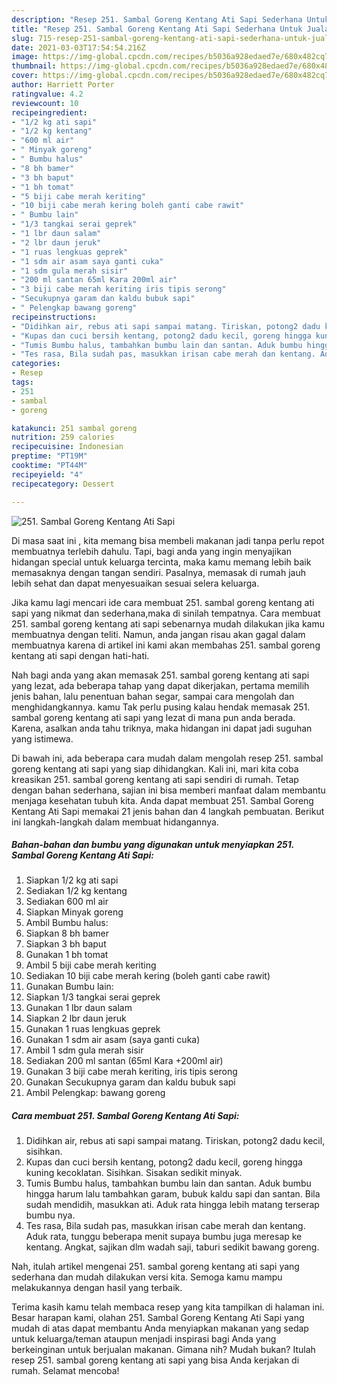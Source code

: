 ```yaml
---
description: "Resep 251. Sambal Goreng Kentang Ati Sapi Sederhana Untuk Jualan"
title: "Resep 251. Sambal Goreng Kentang Ati Sapi Sederhana Untuk Jualan"
slug: 715-resep-251-sambal-goreng-kentang-ati-sapi-sederhana-untuk-jualan
date: 2021-03-03T17:54:54.216Z
image: https://img-global.cpcdn.com/recipes/b5036a928edaed7e/680x482cq70/251-sambal-goreng-kentang-ati-sapi-foto-resep-utama.jpg
thumbnail: https://img-global.cpcdn.com/recipes/b5036a928edaed7e/680x482cq70/251-sambal-goreng-kentang-ati-sapi-foto-resep-utama.jpg
cover: https://img-global.cpcdn.com/recipes/b5036a928edaed7e/680x482cq70/251-sambal-goreng-kentang-ati-sapi-foto-resep-utama.jpg
author: Harriett Porter
ratingvalue: 4.2
reviewcount: 10
recipeingredient:
- "1/2 kg ati sapi"
- "1/2 kg kentang"
- "600 ml air"
- " Minyak goreng"
- " Bumbu halus"
- "8 bh bamer"
- "3 bh baput"
- "1 bh tomat"
- "5 biji cabe merah keriting"
- "10 biji cabe merah kering boleh ganti cabe rawit"
- " Bumbu lain"
- "1/3 tangkai serai geprek"
- "1 lbr daun salam"
- "2 lbr daun jeruk"
- "1 ruas lengkuas geprek"
- "1 sdm air asam saya ganti cuka"
- "1 sdm gula merah sisir"
- "200 ml santan 65ml Kara 200ml air"
- "3 biji cabe merah keriting iris tipis serong"
- "Secukupnya garam dan kaldu bubuk sapi"
- " Pelengkap bawang goreng"
recipeinstructions:
- "Didihkan air, rebus ati sapi sampai matang. Tiriskan, potong2 dadu kecil, sisihkan."
- "Kupas dan cuci bersih kentang, potong2 dadu kecil, goreng hingga kuning kecoklatan. Sisihkan. Sisakan sedikit minyak."
- "Tumis Bumbu halus, tambahkan bumbu lain dan santan. Aduk bumbu hingga harum lalu tambahkan garam, bubuk kaldu sapi dan santan. Bila sudah mendidih, masukkan ati. Aduk rata hingga lebih matang terserap bumbu nya."
- "Tes rasa, Bila sudah pas, masukkan irisan cabe merah dan kentang. Aduk rata, tunggu beberapa menit supaya bumbu juga meresap ke kentang. Angkat, sajikan dlm wadah saji, taburi sedikit bawang goreng."
categories:
- Resep
tags:
- 251
- sambal
- goreng

katakunci: 251 sambal goreng 
nutrition: 259 calories
recipecuisine: Indonesian
preptime: "PT19M"
cooktime: "PT44M"
recipeyield: "4"
recipecategory: Dessert

---
```



![251. Sambal Goreng Kentang Ati Sapi](https://img-global.cpcdn.com/recipes/b5036a928edaed7e/680x482cq70/251-sambal-goreng-kentang-ati-sapi-foto-resep-utama.jpg)

Di masa  saat ini , kita memang bisa membeli makanan jadi tanpa perlu repot membuatnya terlebih dahulu. Tapi, bagi anda yang ingin menyajikan hidangan special untuk keluarga tercinta, maka kamu memang lebih baik memasaknya dengan tangan sendiri. Pasalnya, memasak di rumah jauh lebih sehat dan dapat menyesuaikan sesuai selera keluarga.

Jika kamu lagi mencari ide cara membuat 251. sambal goreng kentang ati sapi yang nikmat dan sederhana,maka di sinilah tempatnya. Cara membuat 251. sambal goreng kentang ati sapi  sebenarnya mudah dilakukan jika kamu membuatnya dengan teliti. Namun, anda jangan risau akan gagal dalam membuatnya 
karena di artikel ini kami akan membahas 251. sambal goreng kentang ati sapi dengan hati-hati.  



Nah bagi anda yang akan memasak 251. sambal goreng kentang ati sapi yang lezat, ada beberapa tahap yang dapat dikerjakan, pertama memilih jenis bahan, lalu penentuan bahan segar, sampai cara mengolah dan menghidangkannya. kamu Tak perlu pusing kalau hendak memasak 251. sambal goreng kentang ati sapi yang lezat di mana pun anda berada. Karena, asalkan anda  tahu triknya, maka hidangan ini dapat jadi suguhan yang istimewa.

Di bawah ini, ada beberapa cara mudah dalam mengolah resep 251. sambal goreng kentang ati sapi yang siap dihidangkan. Kali ini, mari kita coba kreasikan 251. sambal goreng kentang ati sapi sendiri di rumah. Tetap dengan bahan sederhana, sajian ini bisa memberi manfaat dalam membantu menjaga kesehatan tubuh kita. Anda dapat membuat 251. Sambal Goreng Kentang Ati Sapi memakai 21 jenis bahan dan 4 langkah pembuatan. Berikut ini langkah-langkah dalam membuat hidangannya.

<!--inarticleads1-->

##### Bahan-bahan dan bumbu yang digunakan untuk menyiapkan 251. Sambal Goreng Kentang Ati Sapi:

1. Siapkan 1/2 kg ati sapi
1. Sediakan 1/2 kg kentang
1. Sediakan 600 ml air
1. Siapkan  Minyak goreng
1. Ambil  Bumbu halus:
1. Siapkan 8 bh bamer
1. Siapkan 3 bh baput
1. Gunakan 1 bh tomat
1. Ambil 5 biji cabe merah keriting
1. Sediakan 10 biji cabe merah kering (boleh ganti cabe rawit)
1. Gunakan  Bumbu lain:
1. Siapkan 1/3 tangkai serai geprek
1. Gunakan 1 lbr daun salam
1. Siapkan 2 lbr daun jeruk
1. Gunakan 1 ruas lengkuas geprek
1. Gunakan 1 sdm air asam (saya ganti cuka)
1. Ambil 1 sdm gula merah sisir
1. Sediakan 200 ml santan (65ml Kara +200ml air)
1. Gunakan 3 biji cabe merah keriting, iris tipis serong
1. Gunakan Secukupnya garam dan kaldu bubuk sapi
1. Ambil  Pelengkap: bawang goreng




<!--inarticleads2-->

##### Cara membuat 251. Sambal Goreng Kentang Ati Sapi:

1. Didihkan air, rebus ati sapi sampai matang. Tiriskan, potong2 dadu kecil, sisihkan.
1. Kupas dan cuci bersih kentang, potong2 dadu kecil, goreng hingga kuning kecoklatan. Sisihkan. Sisakan sedikit minyak.
1. Tumis Bumbu halus, tambahkan bumbu lain dan santan. Aduk bumbu hingga harum lalu tambahkan garam, bubuk kaldu sapi dan santan. Bila sudah mendidih, masukkan ati. Aduk rata hingga lebih matang terserap bumbu nya.
1. Tes rasa, Bila sudah pas, masukkan irisan cabe merah dan kentang. Aduk rata, tunggu beberapa menit supaya bumbu juga meresap ke kentang. Angkat, sajikan dlm wadah saji, taburi sedikit bawang goreng.




Nah, itulah artikel mengenai  251. sambal goreng kentang ati sapi  yang sederhana dan mudah dilakukan versi kita. Semoga kamu mampu melakukannya dengan hasil yang terbaik. 

Terima kasih kamu telah membaca resep yang kita tampilkan di halaman ini. Besar harapan kami, olahan  251. Sambal Goreng Kentang Ati Sapi yang mudah di atas dapat membantu Anda menyiapkan makanan yang sedap untuk keluarga/teman ataupun menjadi inspirasi bagi Anda yang berkeinginan untuk berjualan makanan. Gimana nih? Mudah bukan? Itulah resep 251. sambal goreng kentang ati sapi yang bisa Anda kerjakan di rumah. Selamat mencoba!

